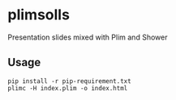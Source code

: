 plimsolls
=========

Presentation slides mixed with Plim and Shower

Usage
-----

    pip install -r pip-requirement.txt
    plimc -H index.plim -o index.html
